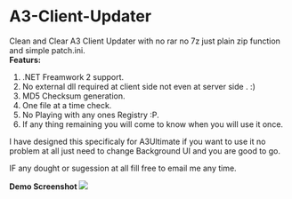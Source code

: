 A3-Client-Updater
=================

Clean and Clear A3 Client Updater with no rar no 7z just plain zip function and simple patch.ini.
<br>
<b>Featurs: </b><br>
1. .NET Freamwork 2 support.<br>
2. No external dll required at client side not even at server side . :) <br>
3. MD5 Checksum generation.<br>
4. One file at a time check.<br>
5. No Playing with any ones Registry :P.<br>
6. If any thing remaining you will come to know when you will use it once.<br>

I have designed this specificaly for A3Ultimate if you want to use it no problem at all just need to change Background UI and you are good to go. 

IF any dought or sugession at all fill free to email me any time.  

<b> Demo Screenshot </b>
<img src="http://acp.a3ultimate.com/images/Updater.jpg">
